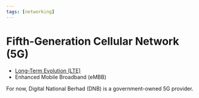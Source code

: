```yaml
---
tags: [networking]
---
```


# Fifth-Generation Cellular Network (5G)

- [Long-Term Evolution (LTE)](202304111948.md)
- Enhanced Mobile Broadband (eMBB)

For now, Digital National Berhad (DNB) is a government-owned 5G provider.
